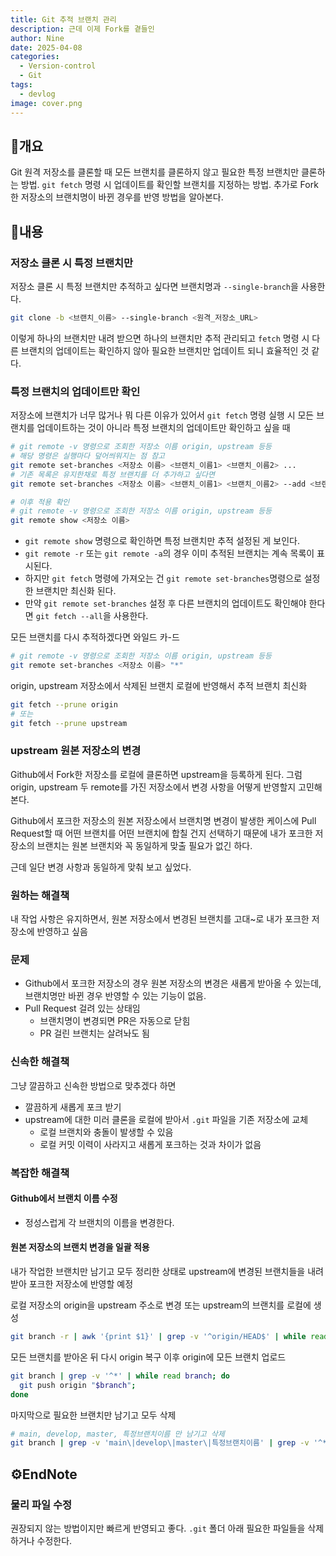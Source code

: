 ```yaml
---
title: Git 추적 브랜치 관리
description: 근데 이제 Fork를 곁들인
author: Nine
date: 2025-04-08
categories:
  - Version-control
  - Git
tags:
  - devlog
image: cover.png
---
```

## 📌개요

Git 원격 저장소를 클론할 때 모든 브랜치를 클론하지 않고 필요한 특정 브랜치만 클론하는 방법.
`git fetch` 명령 시 업데이트를 확인할 브랜치를 지정하는 방법.
추가로 Fork한 저장소의 브랜치명이 바뀐 경우를 반영 방법을 알아본다.

## 📌내용

### 저장소 클론 시 특정 브랜치만

저장소 클론 시 특정 브랜치만 추적하고 싶다면 브랜치명과 `--single-branch`을 사용한다.

```bash
git clone -b <브랜치_이름> --single-branch <원격_저장소_URL>
```

이렇게 하나의 브랜치만 내려 받으면 하나의 브랜치만 추적 관리되고 `fetch` 명령 시 다른 브랜치의 업데이트는 확인하지 않아 필요한 브랜치만 업데이트 되니 효율적인 것 같다.

### 특정 브랜치의 업데이트만 확인

저장소에 브랜치가 너무 많거나 뭐 다른 이유가 있어서 `git fetch` 명령 실행 시 모든 브랜치를 업데이트하는 것이 아니라 특정 브랜치의 업데이트만 확인하고 싶을 때

```bash
# git remote -v 명령으로 조회한 저장소 이름 origin, upstream 등등
# 해당 명령은 실행마다 덮어씌워지는 점 참고
git remote set-branches <저장소 이름> <브랜치_이름1> <브랜치_이름2> ...
# 기존 목록은 유지한채로 특정 브랜치를 더 추가하고 싶다면
git remote set-branches <저장소 이름> <브랜치_이름1> <브랜치_이름2> --add <브랜치_이름3> <브랜치_이름4> ...

# 이후 적용 확인
# git remote -v 명령으로 조회한 저장소 이름 origin, upstream 등등
git remote show <저장소 이름>
```

- `git remote show` 명령으로 확인하면 특정 브랜치만 추적 설정된 게 보인다.
- `git remote -r` 또는 `git remote -a`의 경우 이미 추적된 브랜치는 계속 목록이 표시된다.
- 하지만 `git fetch` 명령에 가져오는 건 `git remote set-branches`명령으로 설정한 브랜치만 최신화 된다.
- 만약 `git remote set-branches` 설정 후 다른 브랜치의 업데이트도 확인해야 한다면 `git fetch --all`을 사용한다.

모든 브랜치를 다시 추적하겠다면 와일드 카-드

```bash
# git remote -v 명령으로 조회한 저장소 이름 origin, upstream 등등
git remote set-branches <저장소 이름> "*"
```

origin, upstream 저장소에서 삭제된 브랜치 로컬에 반영해서 추적 브랜치 최신화

```bash
git fetch --prune origin
# 또는
git fetch --prune upstream
```

### upstream 원본 저장소의 변경

Github에서 Fork한 저장소를 로컬에 클론하면 upstream을 등록하게 된다.
그럼 origin, upstream 두 remote를 가진 저장소에서 변경 사항을 어떻게 반영할지 고민해본다.


Github에서 포크한 저장소의 원본 저장소에서 브랜치명 변경이 발생한 케이스에 
Pull Request할 때 어떤 브랜치를 어떤 브랜치에 합칠 건지 선택하기 때문에 내가 포크한 저장소의 브랜치는 원본 브랜치와 꼭 동일하게 맞출 필요가 없긴 하다.

근데 일단 변경 사항과 동일하게 맞춰 보고 싶었다.

### 원하는 해결책

내 작업 사항은 유지하면서, 원본 저장소에서 변경된 브랜치를 고대~로 내가 포크한 저장소에 반영하고 싶음

### 문제

- Github에서 포크한 저장소의 경우 원본 저장소의 변경은 새롭게 받아올 수 있는데, 브랜치명만 바뀐 경우 반영할 수 있는 기능이 없음.
- Pull Request 걸려 있는 상태임
	- 브랜치명이 변경되면 PR은 자동으로 닫힘
	- PR 걸린 브랜치는 살려놔도 됨

### 신속한 해결책

그냥 깔끔하고 신속한 방법으로 맞추겠다 하면

- 깔끔하게 새롭게 포크 받기
- upstream에 대한 미러 클론을 로컬에 받아서 `.git` 파일을 기존 저장소에 교체
	- 로컬 브랜치와 충돌이 발생할 수 있음
	- 로컬 커밋 이력이 사라지고 새롭게 포크하는 것과 차이가 없음

### 복잡한 해결책

#### Github에서 브랜치 이름 수정

- 정성스럽게 각 브랜치의 이름을 변경한다.

#### 원본 저장소의 브랜치 변경을 일괄 적용

내가 작업한 브랜치만 남기고 모두 정리한 상태로 upstream에 변경된 브랜치들을 내려 받아 포크한 저장소에 반영할 예정

로컬 저장소의 origin을 upstream 주소로 변경
또는 upstream의 브랜치를 로컬에 생성

```bash
git branch -r | awk '{print $1}' | grep -v '^origin/HEAD$' | while read remote; do git branch --track "${remote#origin/}" "$remote"; done
```

모든 브랜치를 받아온 뒤 다시 origin 복구
이후 origin에 모든 브랜치 업로드

```bash
git branch | grep -v '^*' | while read branch; do
  git push origin "$branch";
done
```

마지막으로 필요한 브랜치만 남기고 모두 삭제

```bash
# main, develop, master, 특정브랜치이름 만 남기고 삭제
git branch | grep -v 'main\|develop\|master\|특정브랜치이름' | grep -v '^*' | xargs git branch -D
```

## ⚙️EndNote

### 물리 파일 수정

권장되지 않는 방법이지만 빠르게 반영되고 좋다.
`.git` 폴더 아래 필요한 파일들을 삭제하거나 수정한다.
